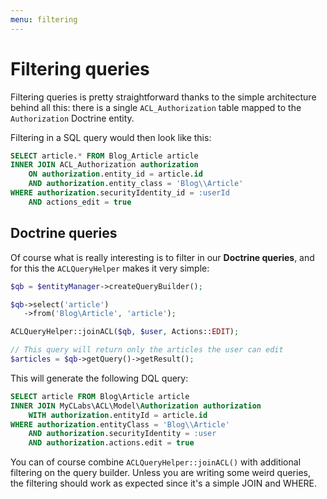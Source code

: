 ```yaml
---
menu: filtering
---
```


# Filtering queries

Filtering queries is pretty straightforward thanks to the simple architecture behind all this:
there is a single `ACL_Authorization` table mapped to the `Authorization` Doctrine entity.

Filtering in a SQL query would then look like this:

```sql
SELECT article.* FROM Blog_Article article
INNER JOIN ACL_Authorization authorization
    ON authorization.entity_id = article.id
    AND authorization.entity_class = 'Blog\\Article'
WHERE authorization.securityIdentity_id = :userId
    AND actions_edit = true
```

## Doctrine queries

Of course what is really interesting is to filter in our **Doctrine queries**, and for this the
`ACLQueryHelper` makes it very simple:

```php
$qb = $entityManager->createQueryBuilder();

$qb->select('article')
   ->from('Blog\Article', 'article');

ACLQueryHelper::joinACL($qb, $user, Actions::EDIT);

// This query will return only the articles the user can edit
$articles = $qb->getQuery()->getResult();
```

This will generate the following DQL query:

```sql
SELECT article FROM Blog\Article article
INNER JOIN MyCLabs\ACL\Model\Authorization authorization
    WITH authorization.entityId = article.id
WHERE authorization.entityClass = 'Blog\\Article'
    AND authorization.securityIdentity = :user
    AND authorization.actions.edit = true
```

You can of course combine `ACLQueryHelper::joinACL()` with additional filtering on the query builder.
Unless you are writing some weird queries, the filtering should work as expected since it's a simple
JOIN and WHERE.